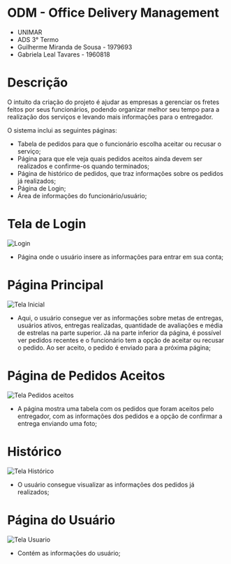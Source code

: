 # ODM - Office Delivery Management
- UNIMAR 
- ADS 3° Termo
- Guilherme Miranda de Sousa - 1979693
- Gabriela Leal Tavares - 1960818

# Descrição
O intuito da criação do projeto é ajudar as empresas a gerenciar os fretes feitos por seus funcionários, podendo organizar melhor seu tempo para a realização dos serviços e levando mais informações para o entregador.

O sistema inclui as seguintes páginas:
- Tabela de pedidos para que o funcionário escolha aceitar ou recusar o serviço;
- Página para que ele veja quais pedidos aceitos ainda devem ser realizados e confirme-os quando terminados;
- Página de histórico de pedidos, que traz informações sobre os pedidos já realizados;
- Página de Login;
- Área de informações do funcionário/usuário;


# Tela de Login
![Login](https://github.com/GuilhermeMirandaDS/ODM/assets/130514890/59927981-72b0-4898-836b-b16bf191c674)

- Página onde o usuário insere as informações para entrar em sua conta;

# Página Principal
![Tela Inicial](https://github.com/GuilhermeMirandaDS/ODM/assets/130514890/03205cee-b5c4-447c-97ee-4611c6e0c65f)

- Aqui, o usuário consegue ver as informações sobre metas de entregas, usuários ativos, entregas realizadas, quantidade de avaliações e  média de estrelas na parte superior. Já na parte inferior da página, é possível ver pedidos recentes e o funcionário tem a opção de aceitar ou recusar o pedido. Ao ser aceito, o pedido é enviado para a próxima página;

# Página de Pedidos Aceitos
![Tela Pedidos aceitos](https://github.com/GuilhermeMirandaDS/ODM/assets/130514890/4d6f0da6-7c63-4223-9604-0a7fe8655eac)

- A página mostra uma tabela com os pedidos que foram aceitos pelo entregador, com as informações dos pedidos e a opção de confirmar a entrega enviando uma foto;

# Histórico
![Tela Histórico](https://github.com/GuilhermeMirandaDS/ODM/assets/130514890/15db6b5e-3b88-4002-bb6e-cf4752bc1c35)

- O usuário consegue visualizar as informações dos pedidos já realizados;

# Página do Usuário
![Tela Usuario](https://github.com/GuilhermeMirandaDS/ODM/assets/130514890/c5d2331d-8024-40e8-b8c2-ff8ed8f24487)

- Contém as informações do usuário;
